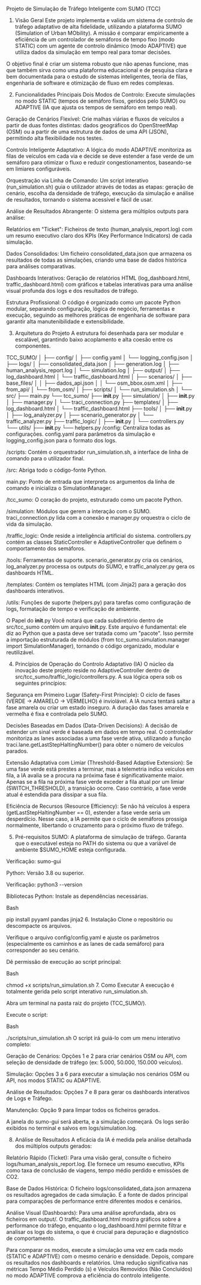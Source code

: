 Projeto de Simulação de Tráfego Inteligente com SUMO (TCC)
1. Visão Geral
Este projeto implementa e valida um sistema de controlo de tráfego adaptativo de alta fidelidade, utilizando a plataforma SUMO (Simulation of Urban MObility). A missão é comparar empiricamente a eficiência de um controlador de semáforos de tempo fixo (modo STATIC) com um agente de controlo dinâmico (modo ADAPTIVE) que utiliza dados da simulação em tempo real para tomar decisões.

O objetivo final é criar um sistema robusto que não apenas funcione, mas que também sirva como uma plataforma educacional e de pesquisa clara e bem documentada para o estudo de sistemas inteligentes, teoria de filas, engenharia de software e otimização de fluxo em redes complexas.

2. Funcionalidades Principais
Dois Modos de Controlo: Execute simulações no modo STATIC (tempos de semáforo fixos, geridos pelo SUMO) ou ADAPTIVE (IA que ajusta os tempos de semáforo em tempo real).

Geração de Cenários Flexível: Crie malhas viárias e fluxos de veículos a partir de duas fontes distintas: dados geográficos do OpenStreetMap (OSM) ou a partir de uma estrutura de dados de uma API (JSON), permitindo alta flexibilidade nos testes.

Controlo Inteligente Adaptativo: A lógica do modo ADAPTIVE monitoriza as filas de veículos em cada via e decide se deve estender a fase verde de um semáforo para otimizar o fluxo e reduzir congestionamentos, baseando-se em limiares configuráveis.

Orquestração via Linha de Comando: Um script interativo (run_simulation.sh) guia o utilizador através de todas as etapas: geração de cenário, escolha da densidade de tráfego, execução da simulação e análise de resultados, tornando o sistema acessível e fácil de usar.

Análise de Resultados Abrangente: O sistema gera múltiplos outputs para análise:

Relatórios em "Ticket": Ficheiros de texto (human_analysis_report.log) com um resumo executivo claro dos KPIs (Key Performance Indicators) de cada simulação.

Dados Consolidados: Um ficheiro consolidated_data.json que armazena os resultados de todas as simulações, criando uma base de dados histórica para análises comparativas.

Dashboards Interativos: Geração de relatórios HTML (log_dashboard.html, traffic_dashboard.html) com gráficos e tabelas interativas para uma análise visual profunda dos logs e dos resultados de tráfego.

Estrutura Profissional: O código é organizado como um pacote Python modular, separando configuração, lógica de negócio, ferramentas e execução, seguindo as melhores práticas de engenharia de software para garantir alta manutenibilidade e extensibilidade.

3. Arquitetura do Projeto
A estrutura foi desenhada para ser modular e escalável, garantindo baixo acoplamento e alta coesão entre os componentes.

TCC_SUMO/
│
├── config/
│   ├── config.yaml
│   └── logging_config.json
│
├── logs/
│   ├── consolidated_data.json
│   ├── generation.log
│   ├── human_analysis_report.log
│   └── simulation.log
│
├── output/
│   ├── log_dashboard.html
│   └── traffic_dashboard.html
│
├── scenarios/
│   ├── base_files/
│   │   ├── dados_api.json
│   │   └── osm_bbox.osm.xml
│   ├── from_api/
│   └── from_osm/
│
├── scripts/
│   └── run_simulation.sh
│
└── src/
    ├── main.py
    └── tcc_sumo/
        ├── __init__.py
        ├── simulation/
        │   ├── __init__.py
        │   ├── manager.py
        │   └── traci_connection.py
        ├── templates/
        │   ├── log_dashboard.html
        │   └── traffic_dashboard.html
        ├── tools/
        │   ├── __init__.py
        │   ├── log_analyzer.py
        │   ├── scenario_generator.py
        │   └── traffic_analyzer.py
        ├── traffic_logic/
        │   ├── __init__.py
        │   └── controllers.py
        └── utils/
            ├── __init__.py
            └── helpers.py
/config: Centraliza todas as configurações. config.yaml para parâmetros da simulação e logging_config.json para o formato dos logs.

/scripts: Contém o orquestrador run_simulation.sh, a interface de linha de comando para o utilizador final.

/src: Abriga todo o código-fonte Python.

main.py: Ponto de entrada que interpreta os argumentos da linha de comando e inicializa o SimulationManager.

/tcc_sumo: O coração do projeto, estruturado como um pacote Python.

/simulation: Módulos que gerem a interação com o SUMO. traci_connection.py lida com a conexão e manager.py orquestra o ciclo de vida da simulação.

/traffic_logic: Onde reside a inteligência artificial do sistema. controllers.py contém as classes StaticController e AdaptiveController que definem o comportamento dos semáforos.

/tools: Ferramentas de suporte. scenario_generator.py cria os cenários, log_analyzer.py processa os outputs do SUMO, e traffic_analyzer.py gera os dashboards HTML.

/templates: Contém os templates HTML (com Jinja2) para a geração dos dashboards interativos.

/utils: Funções de suporte (helpers.py) para tarefas como configuração de logs, formatação de tempo e verificação de ambiente.

O Papel do __init__.py
Você notará que cada subdiretório dentro de src/tcc_sumo contém um arquivo __init__.py. Este arquivo é fundamental: ele diz ao Python que a pasta deve ser tratada como um "pacote". Isso permite a importação estruturada de módulos (from tcc_sumo.simulation.manager import SimulationManager), tornando o código organizado, modular e reutilizável.

4. Princípios de Operação do Controlo Adaptativo (IA)
O núcleo da inovação deste projeto reside no AdaptiveController dentro de src/tcc_sumo/traffic_logic/controllers.py. A sua lógica opera sob os seguintes princípios:

Segurança em Primeiro Lugar (Safety-First Principle): O ciclo de fases (VERDE -> AMARELO -> VERMELHO) é inviolável. A IA nunca tentará saltar a fase amarela ou criar um estado inseguro. A duração das fases amarela e vermelha é fixa e controlada pelo SUMO.

Decisões Baseadas em Dados (Data-Driven Decisions): A decisão de estender um sinal verde é baseada em dados em tempo real. O controlador monitoriza as lanes associadas a uma fase verde ativa, utilizando a função traci.lane.getLastStepHaltingNumber() para obter o número de veículos parados.

Extensão Adaptativa com Limiar (Threshold-Based Adaptive Extension): Se uma fase verde está prestes a terminar, mas a telemetria indica veículos em fila, a IA avalia se a procura na próxima fase é significativamente maior. Apenas se a fila na próxima fase verde exceder a fila atual por um limiar (SWITCH_THRESHOLD), a transição ocorre. Caso contrário, a fase verde atual é estendida para dissipar a sua fila.

Eficiência de Recursos (Resource Efficiency): Se não há veículos à espera (getLastStepHaltingNumber == 0), estender a fase verde seria um desperdício. Nesse caso, a IA permite que o ciclo de semáforos prossiga normalmente, libertando o cruzamento para o próximo fluxo de tráfego.

5. Pré-requisitos
SUMO: A plataforma de simulação de tráfego. Garanta que o executável esteja no PATH do sistema ou que a variável de ambiente $SUMO_HOME esteja configurada.

Verificação: sumo-gui

Python: Versão 3.8 ou superior.

Verificação: python3 --version

Bibliotecas Python: Instale as dependências necessárias.

Bash

pip install pyyaml pandas jinja2
6. Instalação
Clone o repositório ou descompacte os arquivos.

Verifique o arquivo config/config.yaml e ajuste os parâmetros (especialmente os caminhos e as lanes de cada semáforo) para corresponder ao seu cenário.

Dê permissão de execução ao script principal:

Bash

chmod +x scripts/run_simulation.sh
7. Como Executar
A execução é totalmente gerida pelo script interativo run_simulation.sh.

Abra um terminal na pasta raiz do projeto (TCC_SUMO/).

Execute o script:

Bash

./scripts/run_simulation.sh
O script irá guiá-lo com um menu interativo completo:

Geração de Cenários: Opções 1 e 2 para criar cenários OSM ou API, com seleção de densidade de tráfego (ex: 5.000, 50.000, 150.000 veículos).

Simulação: Opções 3 a 6 para executar a simulação nos cenários OSM ou API, nos modos STATIC ou ADAPTIVE.

Análise de Resultados: Opções 7 e 8 para gerar os dashboards interativos de Logs e Tráfego.

Manutenção: Opção 9 para limpar todos os ficheiros gerados.

A janela do sumo-gui será aberta, e a simulação começará. Os logs serão exibidos no terminal e salvos em logs/simulation.log.

8. Análise de Resultados
A eficácia da IA é medida pela análise detalhada dos múltiplos outputs gerados:

Relatório Rápido (Ticket): Para uma visão geral, consulte o ficheiro logs/human_analysis_report.log. Ele fornece um resumo executivo, KPIs como taxa de conclusão de viagens, tempo médio perdido e emissões de CO2.

Base de Dados Histórica: O ficheiro logs/consolidated_data.json armazena os resultados agregados de cada simulação. É a fonte de dados principal para comparações de performance entre diferentes modos e cenários.

Análise Visual (Dashboards): Para uma análise aprofundada, abra os ficheiros em output/. O traffic_dashboard.html mostra gráficos sobre a performance do tráfego, enquanto o log_dashboard.html permite filtrar e analisar os logs do sistema, o que é crucial para depuração e diagnóstico de comportamento.

Para comparar os modos, execute a simulação uma vez em cada modo (STATIC e ADAPTIVE) com o mesmo cenário e densidade. Depois, compare os resultados nos dashboards e relatórios. Uma redução significativa nas métricas Tempo Médio Perdido (s) e Veículos Removidos (Não Concluídos) no modo ADAPTIVE comprova a eficiência do controlo inteligente.